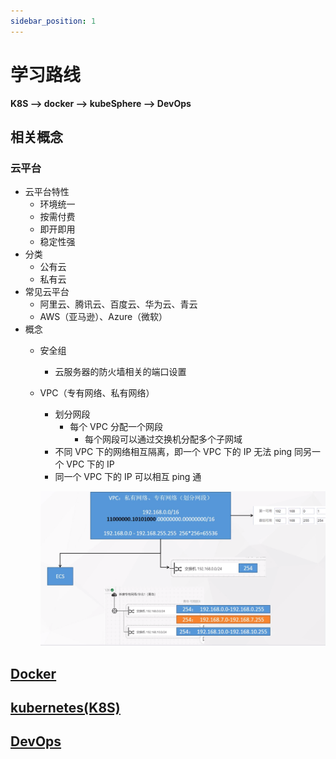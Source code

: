 ```yaml
---
sidebar_position: 1
---
```


# 学习路线
**K8S ——> docker ——> kubeSphere ——> DevOps**

## 相关概念
### 云平台
- 云平台特性
  - 环境统一
  - 按需付费
  - 即开即用
  - 稳定性强
- 分类
  - 公有云
  - 私有云
- 常见云平台
  - 阿里云、腾讯云、百度云、华为云、青云
  - AWS（亚马逊）、Azure（微软）
- 概念
  - 安全组
    
    - 云服务器的防火墙相关的端口设置
    
  - VPC（专有网络、私有网络）
  
    - 划分网段
      - 每个 VPC 分配一个网段
        - 每个网段可以通过交换机分配多个子网域
    - 不同 VPC 下的网络相互隔离，即一个 VPC 下的 IP 无法 ping 同另一个 VPC 下的 IP
    - 同一个 VPC 下的 IP 可以相互 ping 通
  
    ![image-20231018210054357](../../static/img/cloud_native/image-20231018210054357.png)

## [Docker](../category/docker)

## [kubernetes(K8S)](../CloudNative/K8S)

## [DevOps](../CloudNative/devops)

